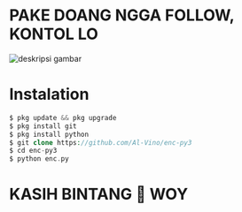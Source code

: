 # PAKE DOANG NGGA FOLLOW, KONTOL LO

![deskripsi gambar](https://i.ibb.co/zh84kMb/Screenshot-2022-03-27-18-07-07-757-com-termux.png)

# Instalation
```php
$ pkg update && pkg upgrade
$ pkg install git
$ pkg install python
$ git clone https://github.com/Al-Vino/enc-py3
$ cd enc-py3
$ python enc.py
```
# KASIH BINTANG 🌟 WOY
